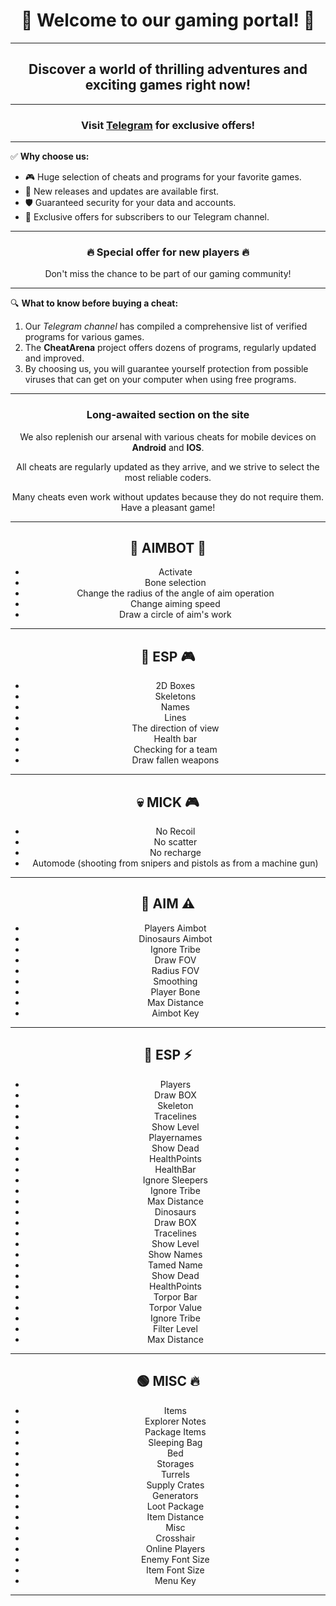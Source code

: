 <!DOCTYPE html>
<html lang="en">
<head>
  <meta charset="UTF-8">
  <meta name="viewport" content="width=device-width, initial-scale=1.0">
  <title>🎮 GooD GamE 🎮</title>
</head>
<body>

<div align="center">
  <h1>🌟 Welcome to our gaming portal! 🌟</h1>
</div>

<hr>

<div align="center">
  <h2>Discover a world of thrilling adventures and exciting games right now!</h2>
</div>

<hr>

<div align="center">
  <h3>Visit <a href="https://t.me/go0d_games">Telegram</a> for exclusive offers!</h3>
</div>

<hr>

<p>✅ <strong>Why choose us:</strong></p>
<ul>
  <li>🎮 Huge selection of cheats and programs for your favorite games.</li>
  <li>🚀 New releases and updates are available first.</li>
  <li>🛡️ Guaranteed security for your data and accounts.</li>
  <li>🌟 Exclusive offers for subscribers to our Telegram channel.</li>
</ul>

<hr>

<div align="center">
  <h3>🔥 Special offer for new players 🔥</h3>
  <p>Don't miss the chance to be part of our gaming community!</p>
</div>

<hr>

<p>🔍 <strong>What to know before buying a cheat:</strong></p>
<ol>
  <li>Our <em>Telegram channel</em> has compiled a comprehensive list of verified programs for various games.</li>
  <li>The <strong>CheatArena</strong> project offers dozens of programs, regularly updated and improved.</li>
  <li>By choosing us, you will guarantee yourself protection from possible viruses that can get on your computer when using free programs.</li>
</ol>

<hr>

<div align="center">
  <h3>Long-awaited section on the site</h3>
  <p>We also replenish our arsenal with various cheats for mobile devices on <strong>Android</strong> and <strong>IOS</strong>.</p>
  <p>All cheats are regularly updated as they arrive, and we strive to select the most reliable coders.</p>
  <p>Many cheats even work without updates because they do not require them. Have a pleasant game!</p>
</div>

<hr>

<div align="center">
  <h2>🎯 AIMBOT 🎯</h2>
  <ul>
    <li>Activate</li>
    <li>Bone selection</li>
    <li>Change the radius of the angle of aim operation</li>
    <li>Change aiming speed</li>
    <li>Draw a circle of aim's work</li>
  </ul>
</div>

<hr>

<div align="center">
  <h2>👑 ESP 🎮</h2>
  <ul>
    <li>2D Boxes</li>
    <li>Skeletons</li>
    <li>Names</li>
    <li>Lines</li>
    <li>The direction of view</li>
    <li>Health bar</li>
    <li>Checking for a team</li>
    <li>Draw fallen weapons</li>
  </ul>
</div>

<hr>

<div align="center">
  <h2>💀 MICK 🎮</h2>
  <ul>
    <li>No Recoil</li>
    <li>No scatter</li>
    <li>No recharge</li>
    <li>Automode (shooting from snipers and pistols as from a machine gun)</li>
  </ul>
</div>

<hr>

<div align="center">
  <h2>🥸 AIM ⚠️</h2>
  <ul>
    <li>Players Aimbot</li>
    <li>Dinosaurs Aimbot</li>
    <li>Ignore Tribe</li>
    <li>Draw FOV</li>
    <li>Radius FOV</li>
    <li>Smoothing</li>
    <li>Player Bone</li>
    <li>Max Distance</li>
    <li>Aimbot Key</li>
  </ul>
</div>

<hr>

<div align="center">
  <h2>💯 ESP ⚡️</h2>
  <ul>
    <li>Players</li>
    <li>Draw BOX</li>
    <li>Skeleton</li>
    <li>Tracelines</li>
    <li>Show Level</li>
    <li>Playernames</li>
    <li>Show Dead</li>
    <li>HealthPoints</li>
    <li>HealthBar</li>
    <li>Ignore Sleepers</li>
    <li>Ignore Tribe</li>
    <li>Max Distance</li>
    <li>Dinosaurs</li>
    <li>Draw BOX</li>
    <li>Tracelines</li>
    <li>Show Level</li>
    <li>Show Names</li>
    <li>Tamed Name</li>
    <li>Show Dead</li>
    <li>HealthPoints</li>
    <li>Torpor Bar</li>
    <li>Torpor Value</li>
    <li>Ignore Tribe</li>
    <li>Filter Level</li>
    <li>Max Distance</li>
  </ul>
</div>

<hr>

<div align="center">
  <h2>🟢 MISC 🔥</h2>
  <ul>
    <li>Items</li>
    <li>Explorer Notes</li>
    <li>Package Items</li>
    <li>Sleeping Bag</li>
    <li>Bed</li>
    <li>Storages</li>
    <li>Turrels</li>
    <li>Supply Crates</li>
    <li>Generators</li>
    <li>Loot Package</li>
    <li>Item Distance</li>
    <li>Misc</li>
    <li>Crosshair</li>
    <li>Online Players</li>
    <li>Enemy Font Size</li>
    <li>Item Font Size</li>
    <li>Menu Key</li>
  </ul>
</div>

<hr>

</body>
</html>
